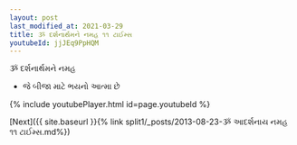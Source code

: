 ```yaml
---
layout: post
last_modified_at: 2021-03-29
title: ૐ દર્શનાર્થમને નમહ ૧૧ ટાઈમ્સ
youtubeId: jjJEq9PpHQM
---
```

 
 
 ૐ દર્શનાર્થમને નમહ  
 
 -  જે બીજા માટે ભયનો આત્મા છે 
 
  
 
  
 
 
 
 
 
 


{% include youtubePlayer.html id=page.youtubeId %}
 
[Next]({{ site.baseurl }}{% link  split1/_posts/2013-08-23-ૐ આદર્શનાય નમહ ૧૧ ટાઈમ્સ.md%})
 
